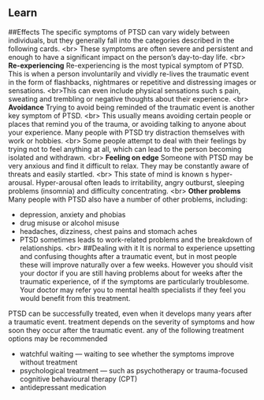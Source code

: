 
## Learn

##Effects
The specific symptoms of PTSD can vary widely between individuals, but they generally fall into the categories described in the following cards.
&lt;br&gt;
These symptoms are often severe and persistent and enough to have a significant impact on the person’s day-to-day life.
&lt;br&gt;
**Re-experiencing**
Re-experiencing is the most typical symptom of PTSD. This is when a person involuntarily and vividly re-lives the traumatic event in the form of flashbacks, nightmares or repetitive and distressing images or sensations.
&lt;br&gt;This can even include physical sensations such s pain, sweating and trembling or negative thoughts about their experience. 
&lt;br&gt;
**Avoidance**
Trying to avoid being reminded of the traumatic event is another key symptom of PTSD.
&lt;br&gt;
This usually means avoiding certain people or places that remind you of the trauma, or avoiding talking to anyone about your experience. Many people with PTSD try distraction themselves with work or hobbies.
&lt;br&gt;
Some people attempt to deal with their feelings by trying not to feel anything at all, which can lead to the person becoming isolated and withdrawn.
&lt;br&gt;
**Feeling on edge**
Someone with PTSD may be very anxious and find it difficult to relax. They may be constantly aware of threats and easily startled.
&lt;br&gt;
This state of mind is known s hyper-arousal. Hyper-arousal often leads to irritability, angry outburst, sleeping problems (insomnia) and difficulty concentrating.
&lt;br&gt;
**Other problems**
Many people with PTSD also have a number of other problems, including:
- depression, anxiety and phobias
- drug misuse or alcohol misuse 
- headaches, dizziness, chest pains and stomach aches
- PTSD sometimes leads to work-related problems and the breakdown of relationships.
&lt;br&gt;
##Dealing with it
It is normal to experience upsetting and confusing thoughts after a traumatic event, but in most people these will improve naturally over a few weeks. 
However you should visit your doctor if you are still having problems about for weeks after the traumatic experience, of if the symptoms are particularly troublesome. 
Your doctor may refer you to mental health specialists if they feel you would benefit from this treatment.

PTSD can be successfully treated, even when it develops many years after a traumatic event. treatment depends on the severity of symptoms and how soon they occur after the traumatic event. any of the following treatment options may be recommended

- watchful waiting — waiting to see whether the symptoms improve without treatment
- psychological treatment — such as psychotherapy or trauma-focused cognitive behavioural therapy (CPT)
- antidepressant medication